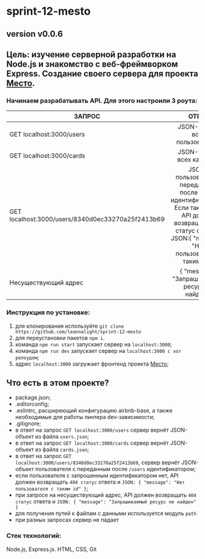 # sprint-12-mesto
## version v0.0.6
## Цель: изучение серверной разработки на Node.js и знакомство c веб-фреймворком Express. Создание своего сервера для проекта [Место](https://leannalight.github.io/Mesto-project-Yandex/).
### Начинаем разрабатывать API. Для этого настроили 3 роута:

| ЗАПРОС      |  ОТВЕТ               |
| ------------- |:------------------:|
| GET localhost:3000/users    | JSON-список всех пользователей    |
| GET localhost:3000/cards     | JSON-список всех карточек |
| GET localhost:3000/users/8340d0ec33270a25f2413b69  |JSON-пользователя с переданным после /users идентификатором. Если такого нет, API должно возвращать 404 статус ответа и JSON:{ "message": "Нет пользователя с таким id" }|
| Несуществующий адрес    | { "message": "Запрашиваемый ресурс не найден"} |

### Инструкция по установке:
1. для клонирования используйте ```git clone https://github.com/leannalight/sprint-12-mesto```
2. для переустановки пакетов ```npm i```.
3. команда ```npm run start``` запускает сервер на ```localhost:3000```;
4. команда ```npm run dev``` запускает сервер на ```localhost:3000 с хот релоудом```;
5. адрес ```localhost:3000``` загружает фронтенд проекта [Место](https://leannalight.github.io/Mesto-project-Yandex/);

## Что есть в этом проекте?
- package.json;
- .editorconfig;
- .eslintrc, расширяющий конфигурацию airbnb-base, а также необходимые для работы линтера dev-зависимости;
- .gitignore;
- в ответ на запрос ```GET localhost:3000/users``` сервер вернёт JSON-объект из файла ```users.json```;
- в ответ на запрос ```GET localhost:3000/cards``` сервер вернёт JSON-объект из файла ```cards.json```;
- в ответ на запрос ```GET localhost:3000/users/8340d0ec33270a25f2413b69```, сервер вернёт JSON-объект пользователя с переданным после ```/users``` идентификатором;
- если пользователя с запрошенным идентификатором нет, API должен возвращать ```404 статус``` ответа и ```JSON: { "message": "Нет пользователя с таким id" }```;
- при запросе на несуществующий адрес, API должен возвращать ```404 статус``` ответа и ```JSON: { "message": "Запрашиваемый ресурс не найден" }```
- для получения путей к файлам с данными используется модуль ```path```
- при разных запросах сервер не падает

### Стек технологий:
Node.js,
Express.js.
HTML,
CSS,
Git
